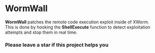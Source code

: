 # WormWall

**WormWall** patches the remote code execution exploit inside of XWorm.<br>
This is done by hooking the **ShellExecute** function to detect exploitation attempts and stop them in real time.<br>

### Please leave a star if this project helps you

